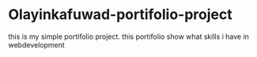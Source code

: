 # Olayinkafuwad-portifolio-project
this is my simple portifolio project.    this portifolio show what skills i have in webdevelopment
